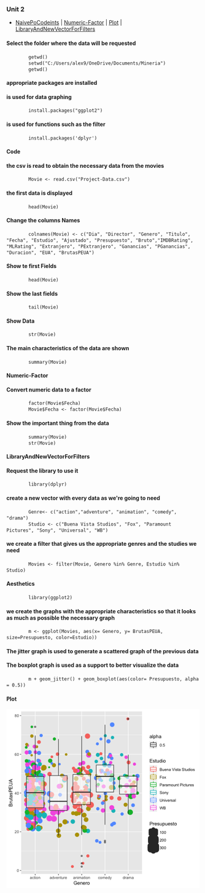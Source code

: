 ### Unit 2
* [NaivePoCodeints](#Code) | [Numeric-Factor](#Numeric-Factor) | [Plot](#Plot) | [LibraryAndNewVectorForFilters](#LibraryAndNewVectorForFilters)
#### Select the folder where the data will be requested
            getwd()
            setwd("C:/Users/alex9/OneDrive/Documents/Mineria")
            getwd()
#### appropriate packages are installed
#### is used for data graphing
            install.packages("ggplot2")
#### is used for functions such as the filter
            install.packages('dplyr')

#### Code

#### the csv is read to obtain the necessary data from the movies
            Movie <- read.csv("Project-Data.csv")
#### the first data is displayed
            head(Movie)
#### Change the columns Names
            colnames(Movie) <- c("Dia", "Director", "Genero", "Titulo", "Fecha", "Estudio", "Ajustado", "Presupuesto", "Bruto","IMDBRating",  "MLRating", "Extranjero", "PExtranjero", "Ganancias", "PGanancias",  "Duracion", "EUA", "BrutasPEUA")
#### Show te first Fields
            head(Movie)						
#### Show the last fields			
            tail(Movie)
#### Show Data
            str(Movie)
#### The main characteristics of the data are shown
            summary(Movie)
#### Numeric-Factor
#### Convert numeric data to a factor
            factor(Movie$Fecha)
            Movie$Fecha <- factor(Movie$Fecha)
#### Show the important thing from the data
            summary(Movie)
            str(Movie)
#### LibraryAndNewVectorForFilters
#### Request the library to use it
            library(dplyr)
#### create a new vector with every data as we're going to need
            Genre<- c("action","adventure", "animation", "comedy", "drama")
            Studio <- c("Buena Vista Studios", "Fox", "Paramount Pictures", "Sony", "Universal", "WB")
#### we create a filter that gives us the appropriate genres and the studies we need
            Movies <- filter(Movie, Genero %in% Genre, Estudio %in% Studio)


#### Aesthetics
            library(ggplot2)
#### we create the graphs with the appropriate characteristics so that it looks as much as possible the necessary graph
            m <- ggplot(Movies, aes(x= Genero, y= BrutasPEUA, size=Presupuesto, color=Estudio))
#### The jitter graph is used to generate a scattered graph of the previous data
#### The boxplot graph is used as a support to better visualize the data
            m + geom_jitter() + geom_boxplot(aes(color= Presupuesto, alpha = 0.5))

#### Plot
![alt text](https://github.com/serchnm/MineriaDeDatos/blob/Unidad2/Unidad2/Evaluacion/EvaluacionU2/Plot.png)